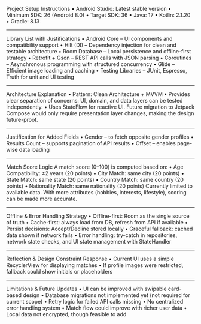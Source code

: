 Project Setup Instructions
•	Android Studio: Latest stable version
•	Minimum SDK: 26 (Android 8.0)
•	Target SDK: 36
•	Java: 17
•	Kotlin: 2.1.20
•	Gradle: 8.13
________________________________________
Library List with Justifications
•	Android Core – UI components and compatibility support
•	Hilt (DI) – Dependency injection for clean and testable architecture
•	Room Database – Local persistence and offline-first strategy
•	Retrofit + Gson – REST API calls with JSON parsing
•	Coroutines – Asynchronous programming with structured concurrency
•	Glide – Efficient image loading and caching
•	Testing Libraries – JUnit, Espresso, Truth for unit and UI testing
________________________________________
Architecture Explanation
•	Pattern: Clean Architecture + MVVM
•	Provides clear separation of concerns: UI, domain, and data layers can be tested independently.
•	Uses StateFlow for reactive UI. Future migration to Jetpack Compose would only require presentation layer changes, making the design future-proof.
________________________________________
Justification for Added Fields
•	Gender – to fetch opposite gender profiles
•	Results Count – supports pagination of API results
•	Offset – enables page-wise data loading
________________________________________
Match Score Logic
A match score (0–100) is computed based on:
•	Age Compatibility: ±2 years (20 points)
•	City Match: same city (20 points)
•	State Match: same state (20 points)
•	Country Match: same country (20 points)
•	Nationality Match: same nationality (20 points)
Currently limited to available data. With more attributes (hobbies, interests, lifestyle), scoring can be made more accurate.
________________________________________
Offline & Error Handling Strategy
•	Offline-first: Room as the single source of truth
•	Cache-first: always load from DB, refresh from API if available
•	Persist decisions: Accept/Decline stored locally
•	Graceful fallback: cached data shown if network fails
•	Error handling: try-catch in repositories, network state checks, and UI state management with StateHandler
________________________________________
Reflection & Design Constraint Response
•	Current UI uses a simple RecyclerView for displaying matches
•	If profile images were restricted, fallback could show initials or placeholders
________________________________________
Limitations & Future Updates
•	UI can be improved with swipable card-based design
•	Database migrations not implemented yet (not required for current scope)
•	Retry logic for failed API calls missing
•	No centralized error handling system
•	Match flow could improve with richer user data
•	Local data not encrypted, though feasible to add

